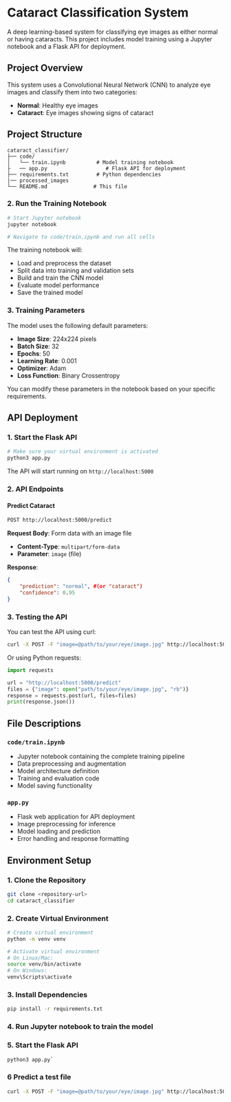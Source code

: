 # Cataract Classification System

A deep learning-based system for classifying eye images as either normal or having cataracts. This project includes model training using a Jupyter notebook and a Flask API for deployment.

## Project Overview

This system uses a Convolutional Neural Network (CNN) to analyze eye images and classify them into two categories:
- **Normal**: Healthy eye images
- **Cataract**: Eye images showing signs of cataract

## Project Structure

```
cataract_classifier/
├── code/
│   └── train.ipynb          # Model training notebook
├   ── app.py                   # Flask API for deployment
├── requirements.txt         # Python dependencies
|── processed_images
└── README.md               # This file
```

### 2. Run the Training Notebook

```bash
# Start Jupyter notebook
jupyter notebook

# Navigate to code/train.ipynb and run all cells
```

The training notebook will:
- Load and preprocess the dataset
- Split data into training and validation sets
- Build and train the CNN model
- Evaluate model performance
- Save the trained model

### 3. Training Parameters

The model uses the following default parameters:
- **Image Size**: 224x224 pixels
- **Batch Size**: 32
- **Epochs**: 50
- **Learning Rate**: 0.001
- **Optimizer**: Adam
- **Loss Function**: Binary Crossentropy

You can modify these parameters in the notebook based on your specific requirements.

## API Deployment

### 1. Start the Flask API

```bash
# Make sure your virtual environment is activated
python3 app.py
```

The API will start running on `http://localhost:5000`

### 2. API Endpoints

#### Predict Cataract
```bash
POST http://localhost:5000/predict
```

**Request Body**: Form data with an image file
- **Content-Type**: `multipart/form-data`
- **Parameter**: `image` (file)

**Response**:
```json
{
    "prediction": "normal", #(or "cataract")
    "confidence": 0.95
}
```

### 3. Testing the API

You can test the API using curl:

```bash
curl -X POST -F "image=@path/to/your/eye/image.jpg" http://localhost:5000/predict
```

Or using Python requests:

```python
import requests

url = "http://localhost:5000/predict"
files = {"image": open("path/to/your/eye/image.jpg", "rb")}
response = requests.post(url, files=files)
print(response.json())
```

## File Descriptions

### `code/train.ipynb`
- Jupyter notebook containing the complete training pipeline
- Data preprocessing and augmentation
- Model architecture definition
- Training and evaluation code
- Model saving functionality

### `app.py`
- Flask web application for API deployment
- Image preprocessing for inference
- Model loading and prediction
- Error handling and response formatting


## Environment Setup

### 1. Clone the Repository

```bash
git clone <repository-url>
cd cataract_classifier
```

### 2. Create Virtual Environment

```bash
# Create virtual environment
python -m venv venv

# Activate virtual environment
# On Linux/Mac:
source venv/bin/activate
# On Windows:
venv\Scripts\activate
```

### 3. Install Dependencies

```bash
pip install -r requirements.txt
```

### 4. Run Jupyter notebook to train the model

### 5. Start the Flask API

```bash
python3 app.py`
```

### 6 Predict a test file

```bash
curl -X POST -F "image=@path/to/your/eye/image.jpg" http://localhost:5000/predict
```